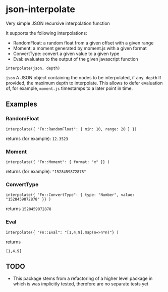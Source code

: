 # json-interpolate
Very simple JSON recursive interpolation function

It supports the following interpolations:

- RandomFloat: a random float from a given offset with a given range
- Moment: a moment generated by moment.js with a given format  
- ConvertType: convert a given value to a given type
- Eval: evaluates to the output of the given javascript function 

```
interpolate(json, depth)
```

```json``` A JSON object containing the nodes to be interpolated, if any.
```depth``` If provided, the maximum depth to interpolate. This allows to defer evaluation of, for example, ```moment.js``` timestamps to a later point in time. 

## Examples

### RandomFloat

```
interpolate({ "Fn::RandomFloat": { min: 10, range: 20 } })
```

returns (for example): ```12.3523```

### Moment

```
interpolate({ "Fn::Moment": { format: "x" }} )
```

returns (for example): ```"1528459872878"```

### ConvertType

```
interpolate({ "Fn::ConvertType": { type: "Number", value: "1528459872878" }} )
```

returns ```1528459872878```

### Eval

```
interpolate({ "Fn::Eval": "[1,4,9].map(n=>n*n)"} )
```

returns

```[1,4,9]``` 

## TODO
- This package stems from a refactoring of a higher level package in which is was implicitly tested, therefore are no separate tests yet
  

